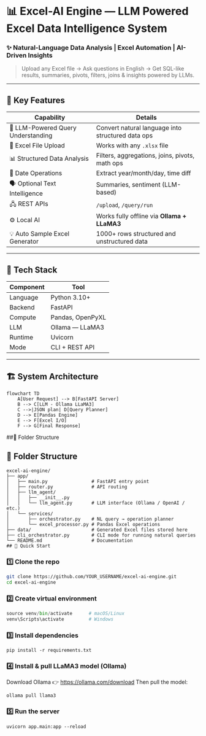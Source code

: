 # 📊 Excel-AI Engine — LLM Powered Excel Data Intelligence System

### ✨ Natural-Language Data Analysis | Excel Automation | AI-Driven Insights

> Upload any Excel file → Ask questions in English → Get SQL-like results, summaries, pivots, filters, joins & insights powered by LLMs.

---

## 🚀 Key Features

| Capability | Details |
|---|---|
🧠 LLM-Powered Query Understanding | Convert natural language into structured data ops  
📁 Excel File Upload | Works with any `.xlsx` file  
📊 Structured Data Analysis | Filters, aggregations, joins, pivots, math ops  
📅 Date Operations | Extract year/month/day, time diff  
🗣️ Optional Text Intelligence | Summaries, sentiment (LLM-based)  
🖧 REST APIs | `/upload`, `/query/run`  
⚙️ Local AI | Works fully offline via **Ollama + LLaMA3**  
💡 Auto Sample Excel Generator | 1000+ rows structured and unstructured data 

---


## 🧠 Tech Stack

| Component | Tool |
|---|---|
Language | Python 3.10+
Backend | FastAPI
Compute | Pandas, OpenPyXL
LLM | Ollama — LLaMA3
Runtime | Uvicorn
Mode | CLI + REST API

---

## 🏗 System Architecture

```mermaid
flowchart TD
    A[User Request] --> B[FastAPI Server]
    B --> C[LLM - Ollama LLaMA3]
    C -->|JSON plan| D[Query Planner]
    D --> E[Pandas Engine]
    E --> F[Excel I/O]
    F --> G[Final Response]

```
##📁 Folder Structure
## 📁 Folder Structure

```text
excel-ai-engine/
├── app/
│   ├── main.py                # FastAPI entry point
│   ├── router.py              # API routing
│   ├── llm_agent/
│   │   ├── __init__.py
│   │   └── llm_agent.py       # LLM interface (Ollama / OpenAI / etc.)
│   └── services/
│       ├── orchestrator.py    # NL query → operation planner
│       └── excel_processor.py # Pandas Excel operations
├── data/                      # Generated Excel files stored here
├── cli_orchestrator.py        # CLI mode for running natural queries
└── README.md                  # Documentation
## 🚀 Quick Start
```
### 1️⃣ Clone the repo
```bash
git clone https://github.com/YOUR_USERNAME/excel-ai-engine.git
cd excel-ai-engine

```
### 2️⃣ Create virtual environment
```python -m venv venv
source venv/bin/activate      # macOS/Linux
venv\Scripts\activate         # Windows
```
### 3️⃣ Install dependencies
```
pip install -r requirements.txt
```
### 4️⃣ Install & pull LLaMA3 model (Ollama)
Download Ollama 👉 https://ollama.com/download
Then pull the model:
```
ollama pull llama3
```
### 5️⃣ Run the server
```
uvicorn app.main:app --reload
```
